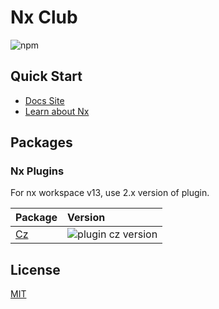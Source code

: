 # Nx Club

![npm](https://img.shields.io/npm/v/nx?label=nx%20version)

## Quick Start

- [Docs Site](/docs)
- [Learn about Nx](https://nx.dev/)

## Packages

### Nx Plugins

For nx workspace v13, use 2.x version of plugin.

| Package                                             |Version                                                                                     |
| --------------------------------------------------- | :------------------------------------------------------------------------------------------ |
| [Cz](/packages/cz)               | ![plugin cz version](https://img.shields.io/npm/v/@nx-club/cz.svg?label=%20)     |

## License

[MIT](/LICENSE)